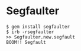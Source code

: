 # Segfaulter

    $ gem install segfaulter    
    $ irb -rsegfaulter
    >> Segfaulter.new.segfault
    BOOM!! Segfault
